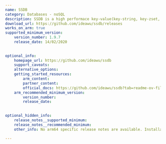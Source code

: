 ```yaml
---
name: SSDB
category: Databases - noSQL
description: SSDB is a high performace key-value(key-string, key-zset, key-hashmap) NoSQL database, an alternative to Redis.
download_url: https://github.com/ideawu/ssdb/releases  
works_on_arm: true
supported_minimum_version:
    version_number: 1.9.7
    release_date: 14/02/2020
 
 
optional_info:
    homepage_url: https://github.com/ideawu/ssdb
    support_caveats:
    alternative_options:
    getting_started_resources:
        arm_content:
        partner_content:  
        official_docs: https://github.com/ideawu/ssdb?tab=readme-ov-file#compile-and-install
    arm_recommended_minimum_version:
        version_number: 
        release_date:
 
 
optional_hidden_info:
    release_notes__supported_minimum:
    release_notes__recommended_minimum: 
    other_info: No arm64 specific release notes are available. Installation and testing was done through tar file and found from version 1.9.7 it is supported on arm64.
 
---
```

